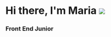# Hi there, I'm Maria ![]([https://github.com/blackcater/blackcater/raw/main/images/Hi.gif](https://github.com/MariaZakharova0805/MariaZakharova0805/blob/main/video)) 
### Front End Junior
